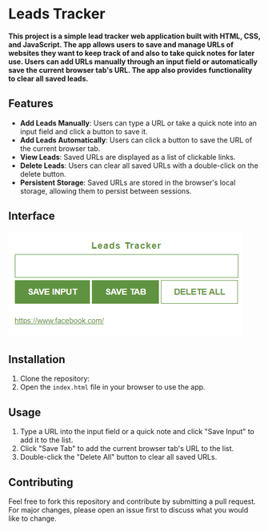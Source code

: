 # Leads Tracker

__This project is a simple lead tracker web application built with HTML, CSS, and JavaScript. The app allows users to save and manage URLs of websites they want to keep track of and also to take quick notes for later use. Users can add URLs manually through an input field or automatically save the current browser tab's URL. The app also provides functionality to clear all saved leads.__

## Features
- __Add Leads Manually__: Users can type a URL or take a quick note into an input field and click a button to save it.
- __Add Leads Automatically__: Users can click a button to save the URL of the current browser tab.
- __View Leads__: Saved URLs are displayed as a list of clickable links.
- __Delete Leads__: Users can clear all saved URLs with a double-click on the delete button.
- __Persistent Storage__: Saved URLs are stored in the browser's local storage, allowing them to persist between sessions.

## Interface
![Leads Tracker](img/interface.png)

## Installation
1. Clone the repository: 
2. Open the `index.html` file in your browser to use the app.

## Usage
1. Type a URL into the input field or a quick note and click "Save Input" to add it to the list.
2. Click "Save Tab" to add the current browser tab's URL to the list.
3. Double-click the "Delete All" button to clear all saved URLs.

## Contributing
Feel free to fork this repository and contribute by submitting a pull request. For major changes, please open an issue first to discuss what you would like to change.


